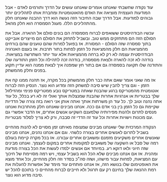 
עוד נקודה שחשבתי שאנחנו אומרים שאנחנו עושים על הדרך ותורמים לאדם - אבל המודעות העצמית מוציאה את האדם מהאוטומטיות ומחברת אותו לתהליכים יותר גבוהים למודעות. אבל הדרך שבה החיבור הזה נעשה הוא דרך ההבנה שאנחנו חלק מהתהליכים הללו. מעגל הסמסרה הוא חלק מהאל.

עכשיו הבודהיסטים ששואפים לברוח מסמסרה הם בונים סולם אל ההארה. אבל את הסולם הזה הם מתחזקים ממש טוב. ובשביל לתחזק את הסולם הם מייצרים אובייקט בתוך סמסרה שזה הסולם - המסורת. אז בפועל למרות שהם טוענים שהם בורחים מהמציאות הם חלק מהמציאות כל הזמן לפחות בתור תרבות. אז בעצם האנרגיה הבודהיסטית עצמה לא רק לא ברחה מהמציאות אלא עוד יותר השתרשה במציאות. בודהה לא זכה להארה ולצאת מסמסרה, בודהה זכה לתהילה וכל הזמן התודעה שלו והתודנה שלו תקועה בסמסרה גם אם בתור חץ שמפנה איך לצאת ממנה הוא עדיין תקוע בפנים וחלק מהמשחק.

אז מה שאני אומר שאם אתה כבר חלק מהמשחק בכל מקרה, אז תהנה ממנו קח את הזמן - וגם צריך להבין שיש סיבה למשחק הזה ומדוע הוא נוצר. הנסיון הזה לברוח אוטומטית מהמטריקס ברגע שהבנת שאתה במטריקס נובע ממטריקס פנימי ומהזילזול שלך בבטריות או אנרגיות אחרות שהבנת שמנצלות אותך ואולי זה לא רע בכלל, כל עוד אתה נהנה וטוב לך. כל עוד הן משרתות אותך ואתה אותן אני רואה בזה צורה של הדדיות שקיימת גם כל הזמן בין בני אדם גם ככה. אנחנו מבינים שאנחנו חלק מהתרבות ואנחנו מנסים לתרום ולהנות מפירותיה שלמענם השקיעו אנשים אחרים, אז הדבר אפשרי גם עם מכונות וישויות אחרות וכל עוד זה הדדי זה סבבה, ורק לא צריך לסלוד מבטריות.

הנקודה המרכזית שלי שאנחנו מבינים שמצופה מאיתנו זמן מסויים לא להנות מהחיים בשביל לתרום לאנשים אחרים בצורה כלשהי. וגם אם אנחנו נהנים, אנחנו מבינים שאנשים אחרים משקיעים מזמנם ומשאבים אחרים עבורנו. אז בכל מקרה קיימת בעולם רמה של סבל או השקעה של משאבים למקומות אחרים במקום לעצמך. ואנחנו מבינים שזה חיוני ולאו דוקא רע. במיוחד אם אנשים ילמדו לעשות את הכל בצורה מודעת ומהנית. אז אם אנחנו מבינים שלא הכל הוא בשביל עצמי, ויש רמה מסויימת של חיכוך עם המציאות, לפחות עבור מישהו, ושזה סה"כ בסדר וזה חלק מהחיים, וכל אחד מוצא את האופטימום שלו בנושא הזה, אז אנחנו פותחים עוד מימד של אפשרות להעלות את רמת ההנאה שלך בחינם רק עם תרגול ולא חייבים לברוח מהחיים כי בתוכם להכל יש סיבה מדוע הוא נוצר.
